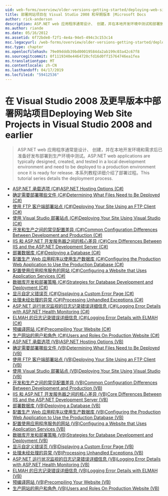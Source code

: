 ```yaml
---
uid: web-forms/overview/older-versions-getting-started/deploying-web-site-projects/index
title: 部署网站项目在 Visual Studio 2008 和早期版本 |Microsoft Docs
author: rick-anderson
description: ASP.NET web 应用程序通常设计、 创建，并在本地开发环境中测试和部署到生产环境 o...
ms.author: riande
ms.date: 05/16/2012
ms.assetid: 6f72bde8-f2f1-4e4a-94e5-494c3c153c14
msc.legacyurl: /web-forms/overview/older-versions-getting-started/deploying-web-site-projects
msc.type: chapter
ms.openlocfilehash: 79e09dddb39bd00019584da2ab199c03a42c67f8
ms.sourcegitcommit: 0f1119340e4464720cfd16d0ff15764746ea1fea
ms.translationtype: MT
ms.contentlocale: zh-CN
ms.lasthandoff: 04/17/2019
ms.locfileid: "59412536"
---
```

# <a name="deploying-web-site-projects-in-visual-studio-2008-and-earlier"></a><span data-ttu-id="6ba98-103">在 Visual Studio 2008 及更早版本中部署网站项目</span><span class="sxs-lookup"><span data-stu-id="6ba98-103">Deploying Web Site Projects in Visual Studio 2008 and earlier</span></span>

> <span data-ttu-id="6ba98-104">ASP.NET web 应用程序通常是设计、 创建，并在本地开发环境和需求后已准备好发布部署到生产环境中测试。</span><span class="sxs-lookup"><span data-stu-id="6ba98-104">ASP.NET web applications are typically designed, created, and tested in a local development environment and need to be deployed to a production environment once it is ready for release.</span></span> <span data-ttu-id="6ba98-105">本系列教程详细介绍了部署过程。</span><span class="sxs-lookup"><span data-stu-id="6ba98-105">This tutorial series details the deployment process.</span></span>


- [<span data-ttu-id="6ba98-106">ASP.NET 承载选项 (C#)</span><span class="sxs-lookup"><span data-stu-id="6ba98-106">ASP.NET Hosting Options (C#)</span></span>](asp-net-hosting-options-cs.md)
- [<span data-ttu-id="6ba98-107">确定需要部署哪些文件 (C#)</span><span class="sxs-lookup"><span data-stu-id="6ba98-107">Determining What Files Need to Be Deployed (C#)</span></span>](determining-what-files-need-to-be-deployed-cs.md)
- [<span data-ttu-id="6ba98-108">使用 FTP 客户端部署站点 (C#)</span><span class="sxs-lookup"><span data-stu-id="6ba98-108">Deploying Your Site Using an FTP Client (C#)</span></span>](deploying-your-site-using-an-ftp-client-cs.md)
- [<span data-ttu-id="6ba98-109">使用 Visual Studio 部署站点 (C#)</span><span class="sxs-lookup"><span data-stu-id="6ba98-109">Deploying Your Site Using Visual Studio (C#)</span></span>](deploying-your-site-using-visual-studio-cs.md)
- [<span data-ttu-id="6ba98-110">开发和生产之间的常见配置差异 (C#)</span><span class="sxs-lookup"><span data-stu-id="6ba98-110">Common Configuration Differences Between Development and Production (C#)</span></span>](common-configuration-differences-between-development-and-production-cs.md)
- [<span data-ttu-id="6ba98-111">IIS 和 ASP.NET 开发服务器之间的核心差异 (C#)</span><span class="sxs-lookup"><span data-stu-id="6ba98-111">Core Differences Between IIS and the ASP.NET Development Server (C#)</span></span>](core-differences-between-iis-and-the-asp-net-development-server-cs.md)
- [<span data-ttu-id="6ba98-112">部署数据库 (C#)</span><span class="sxs-lookup"><span data-stu-id="6ba98-112">Deploying a Database (C#)</span></span>](deploying-a-database-cs.md)
- [<span data-ttu-id="6ba98-113">配置生产 Web 应用程序以使用生产数据库 (C#)</span><span class="sxs-lookup"><span data-stu-id="6ba98-113">Configuring the Production Web Application to Use the Production Database (C#)</span></span>](configuring-the-production-web-application-to-use-the-production-database-cs.md)
- [<span data-ttu-id="6ba98-114">配置使用应用程序服务的网站 (C#)</span><span class="sxs-lookup"><span data-stu-id="6ba98-114">Configuring a Website that Uses Application Services (C#)</span></span>](configuring-a-website-that-uses-application-services-cs.md)
- [<span data-ttu-id="6ba98-115">数据库开发和部署策略 (C#)</span><span class="sxs-lookup"><span data-stu-id="6ba98-115">Strategies for Database Development and Deployment (C#)</span></span>](strategies-for-database-development-and-deployment-cs.md)
- [<span data-ttu-id="6ba98-116">显示自定义错误页 (C#)</span><span class="sxs-lookup"><span data-stu-id="6ba98-116">Displaying a Custom Error Page (C#)</span></span>](displaying-a-custom-error-page-cs.md)
- [<span data-ttu-id="6ba98-117">处理未经处理的异常 (C#)</span><span class="sxs-lookup"><span data-stu-id="6ba98-117">Processing Unhandled Exceptions (C#)</span></span>](processing-unhandled-exceptions-cs.md)
- [<span data-ttu-id="6ba98-118">ASP.NET 运行状况监视的日志记录错误详细信息 (C#)</span><span class="sxs-lookup"><span data-stu-id="6ba98-118">Logging Error Details with ASP.NET Health Monitoring (C#)</span></span>](logging-error-details-with-asp-net-health-monitoring-cs.md)
- [<span data-ttu-id="6ba98-119">ELMAH 的日志记录错误详细信息 (C#)</span><span class="sxs-lookup"><span data-stu-id="6ba98-119">Logging Error Details with ELMAH (C#)</span></span>](logging-error-details-with-elmah-cs.md)
- [<span data-ttu-id="6ba98-120">预编译网站 (C#)</span><span class="sxs-lookup"><span data-stu-id="6ba98-120">Precompiling Your Website (C#)</span></span>](precompiling-your-website-cs.md)
- [<span data-ttu-id="6ba98-121">生产网站的用户和角色 (C#)</span><span class="sxs-lookup"><span data-stu-id="6ba98-121">Users and Roles On Production Website (C#)</span></span>](users-and-roles-on-the-production-website-cs.md)
- [<span data-ttu-id="6ba98-122">ASP.NET 承载选项 (VB)</span><span class="sxs-lookup"><span data-stu-id="6ba98-122">ASP.NET Hosting Options (VB)</span></span>](asp-net-hosting-options-vb.md)
- [<span data-ttu-id="6ba98-123">确定需要部署哪些文件 (VB)</span><span class="sxs-lookup"><span data-stu-id="6ba98-123">Determining What Files Need to Be Deployed (VB)</span></span>](determining-what-files-need-to-be-deployed-vb.md)
- [<span data-ttu-id="6ba98-124">使用 FTP 客户端部署站点 (VB)</span><span class="sxs-lookup"><span data-stu-id="6ba98-124">Deploying Your Site Using an FTP Client (VB)</span></span>](deploying-your-site-using-an-ftp-client-vb.md)
- [<span data-ttu-id="6ba98-125">使用 Visual Studio 部署站点 (VB)</span><span class="sxs-lookup"><span data-stu-id="6ba98-125">Deploying Your Site Using Visual Studio (VB)</span></span>](deploying-your-site-using-visual-studio-vb.md)
- [<span data-ttu-id="6ba98-126">开发和生产之间的常见配置差异 (VB)</span><span class="sxs-lookup"><span data-stu-id="6ba98-126">Common Configuration Differences Between Development and Production (VB)</span></span>](common-configuration-differences-between-development-and-production-vb.md)
- [<span data-ttu-id="6ba98-127">IIS 和 ASP.NET 开发服务器之间的核心差异 (VB)</span><span class="sxs-lookup"><span data-stu-id="6ba98-127">Core Differences Between IIS and the ASP.NET Development Server (VB)</span></span>](core-differences-between-iis-and-the-asp-net-development-server-vb.md)
- [<span data-ttu-id="6ba98-128">部署数据库 (VB)</span><span class="sxs-lookup"><span data-stu-id="6ba98-128">Deploying a Database (VB)</span></span>](deploying-a-database-vb.md)
- [<span data-ttu-id="6ba98-129">配置生产 Web 应用程序以使用生产数据库 (VB)</span><span class="sxs-lookup"><span data-stu-id="6ba98-129">Configuring the Production Web Application to Use the Production Database (VB)</span></span>](configuring-the-production-web-application-to-use-the-production-database-vb.md)
- [<span data-ttu-id="6ba98-130">配置使用应用程序服务的网站 (VB)</span><span class="sxs-lookup"><span data-stu-id="6ba98-130">Configuring a Website that Uses Application Services (VB)</span></span>](configuring-a-website-that-uses-application-services-vb.md)
- [<span data-ttu-id="6ba98-131">数据库开发和部署策略 (VB)</span><span class="sxs-lookup"><span data-stu-id="6ba98-131">Strategies for Database Development and Deployment (VB)</span></span>](strategies-for-database-development-and-deployment-vb.md)
- [<span data-ttu-id="6ba98-132">显示自定义错误页 (VB)</span><span class="sxs-lookup"><span data-stu-id="6ba98-132">Displaying a Custom Error Page (VB)</span></span>](displaying-a-custom-error-page-vb.md)
- [<span data-ttu-id="6ba98-133">处理未经处理的异常 (VB)</span><span class="sxs-lookup"><span data-stu-id="6ba98-133">Processing Unhandled Exceptions (VB)</span></span>](processing-unhandled-exceptions-vb.md)
- [<span data-ttu-id="6ba98-134">ASP.NET 运行状况监视的日志记录错误详细信息 (VB)</span><span class="sxs-lookup"><span data-stu-id="6ba98-134">Logging Error Details with ASP.NET Health Monitoring (VB)</span></span>](logging-error-details-with-asp-net-health-monitoring-vb.md)
- [<span data-ttu-id="6ba98-135">ELMAH 的日志记录错误详细信息 (VB)</span><span class="sxs-lookup"><span data-stu-id="6ba98-135">Logging Error Details with ELMAH (VB)</span></span>](logging-error-details-with-elmah-vb.md)
- [<span data-ttu-id="6ba98-136">预编译网站 (VB)</span><span class="sxs-lookup"><span data-stu-id="6ba98-136">Precompiling Your Website (VB)</span></span>](precompiling-your-website-vb.md)
- [<span data-ttu-id="6ba98-137">生产网站的用户和角色 (VB)</span><span class="sxs-lookup"><span data-stu-id="6ba98-137">Users and Roles On Production Website (VB)</span></span>](users-and-roles-on-the-production-website-vb.md)
